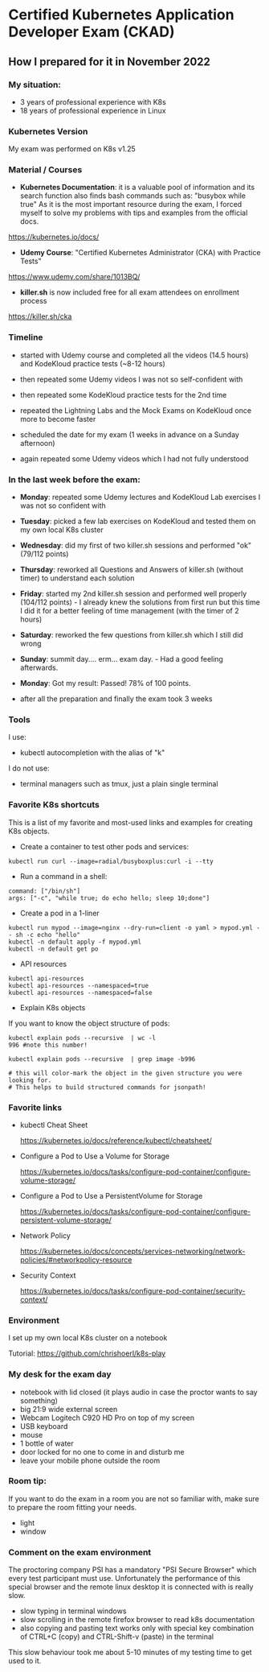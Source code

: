 # Certified Kubernetes Application Developer Exam (CKAD)

## How I prepared for it in November 2022

### My situation:
* 3 years of professional experience with K8s
* 18 years of professional experience in Linux

### Kubernetes Version
My exam was performed on K8s v1.25

### Material / Courses
* **Kubernetes Documentation**: it is a valuable pool of information and its search function also finds bash commands such as: "busybox while true"
As it is the most important resource during the exam, I forced myself to solve my problems with tips and examples from the official docs.

https://kubernetes.io/docs/

* **Udemy Course**: "Certified Kubernetes Administrator (CKA) with Practice Tests"

https://www.udemy.com/share/1013BQ/

* **killer.sh** is now included free for all exam attendees on enrollment process

https://killer.sh/cka

### Timeline
* started with Udemy course and completed all the videos (14.5 hours) and KodeKloud practice tests (~8-12 hours)
* then repeated some Udemy videos I was not so self-confident with
* then repeated some KodeKloud practice tests for the 2nd time
* repeated the Lightning Labs and the Mock Exams on KodeKloud once more to become faster

* scheduled the date for my exam (1 weeks in advance on a Sunday afternoon)
* again repeated some Udemy videos which I had not fully understood

### In the last week before the exam:
* **Monday**: repeated some Udemy lectures and KodeKloud Lab exercises I was not so confident with
* **Tuesday**: picked a few lab exercises on KodeKloud and tested them on my own local K8s cluster
* **Wednesday**: did my first of two killer.sh sessions and performed "ok" (79/112 points)
* **Thursday**: reworked all Questions and Answers of killer.sh (without timer) to understand each solution
* **Friday**: started my 2nd killer.sh session and performed well properly (104/112 points) - I already knew the solutions from first run but this time I did it for a better feeling of time management (with the timer of 2 hours)
* **Saturday**: reworked the few questions from killer.sh which I still did wrong
* **Sunday**: summit day.... erm... exam day. - Had a good feeling afterwards.
* **Monday**: Got my result: Passed! 78% of 100 points.

* after all the preparation and finally the exam took 3 weeks

### Tools

I use:
* kubectl autocompletion with the alias of "k"

I do not use:
* terminal managers such as tmux, just a plain single terminal

### Favorite K8s shortcuts

This is a list of my favorite and most-used links and examples for creating K8s objects.

* Create a container to test other pods and services:
```
kubectl run curl --image=radial/busyboxplus:curl -i --tty
```

* Run a command in a shell:
```
command: ["/bin/sh"]
args: ["-c", "while true; do echo hello; sleep 10;done"]
```

* Create a pod in a 1-liner
```
kubectl run mypod --image=nginx --dry-run=client -o yaml > mypod.yml -- sh -c echo "hello"
kubectl -n default apply -f mypod.yml
kubectl -n default get po
```

* API resources 
```
kubectl api-resources
kubectl api-resources --namespaced=true
kubectl api-resources --namespaced=false
```

* Explain K8s objects

If you want to know the object structure of pods:
```
kubectl explain pods --recursive  | wc -l
996 #note this number!

kubectl explain pods --recursive  | grep image -b996

# this will color-mark the object in the given structure you were looking for.
# This helps to build structured commands for jsonpath! 
```

### Favorite links

* kubectl Cheat Sheet

  https://kubernetes.io/docs/reference/kubectl/cheatsheet/

* Configure a Pod to Use a Volume for Storage

  https://kubernetes.io/docs/tasks/configure-pod-container/configure-volume-storage/

* Configure a Pod to Use a PersistentVolume for Storage

  https://kubernetes.io/docs/tasks/configure-pod-container/configure-persistent-volume-storage/

* Network Policy

  https://kubernetes.io/docs/concepts/services-networking/network-policies/#networkpolicy-resource

* Security Context

  https://kubernetes.io/docs/tasks/configure-pod-container/security-context/


### Environment
I set up my own local K8s cluster on a notebook

Tutorial: https://github.com/chrishoerl/k8s-play

### My desk for the exam day
* notebook with lid closed (it plays audio in case the proctor wants to say something)
* big 21:9 wide external screen
* Webcam Logitech C920 HD Pro on top of my screen
* USB keyboard
* mouse
* 1 bottle of water
* door locked for no one to come in and disturb me
* leave your mobile phone outside the room

### Room tip:

If you want to do the exam in a room you are not so familiar with, make sure to prepare the room fitting your needs.
* light
* window

### Comment on the exam environment ###

The proctoring company PSI has a mandatory "PSI Secure Browser" which every test participant must use.
Unfortunately the performance of this special browser and the remote linux desktop it is connected with is really slow.

* slow typing in terminal windows
* slow scrolling in the remote firefox browser to read k8s documentation
* also copying and pasting text works only with special key combination of CTRL+C (copy) and CTRL-Shift-v (paste) in the terminal

This slow behaviour took me about 5-10 minutes of my testing time to get used to it.
